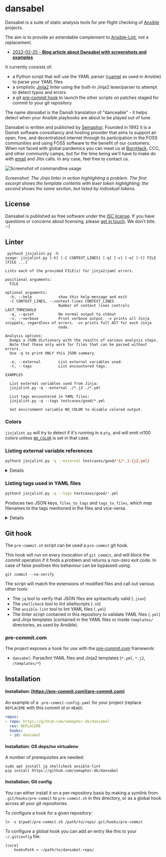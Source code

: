 # dansabel

Dansabel is a suite of static analysis tools for pre-flight checking of [Ansible](https://www.ansible.com) projects.

The aim is to provide an extendable complement to [Ansible-Lint](https://ansible-lint.readthedocs.io/en/latest/), not a replacement.

- [2022-02-25 - **Blog article about Dansabel with screenshots and examples**](https://blog.semaphor.dk/20220225T1408)

It currently consists of:
- a Python script that will use the YAML parser ([ruamel](https://pypi.org/project/ruamel.yaml/) as used in Ansible) to parse your YAML files
- a simplistic [Jinja2](https://en.wikipedia.org/wiki/Jinja_(template_engine)) linter using the built-in Jinja2 lexer/parser to attempt to detect typos and errors
- a git [pre-commit hook](https://githooks.com/) to launch the other scripts on patches staged for commit to your git repository

The name *dansabel* is the Danish translation of "danceable" - it helps detect when your Ansible playbooks are about to be played out of tune.

Dansabel is written and published by [Semaphor](https://www.semaphor.dk). Founded in 1992 it is a Danish software consultancy and hosting provider that aims to support an open, free, and decentralized internet through its participation in the FOSS communities and using FOSS software to the benefit of our customers. When not faced with global pandemics you can meet us at [BornHack](https://bornhack.dk), CCC, and other community camps, but for the time being we'll have to make do with [email](mailto:info@semaphor.dk) and Jitsi calls. In any case, feel free to contact us.

![Screenshot of commandline usage](https://user-images.githubusercontent.com/69192941/105885543-8ce93d00-6009-11eb-9b4e-4cdfc8080dfc.png)

*Screenshot: The Jinja linter in action highlighting a problem. The first excerpt shows the template contents with lexer token highlighting; the second shows the same section, but listed by individual tokens.*

## License

Dansabel is published as free software under the [ISC license](https://en.wikipedia.org/wiki/ISC_license). If you have questions or concerns about licensing, please [get in touch](mailto:info@semaphor.dk). We don't bite. :-)

## Linter

```
 python3 jinjalint.py -h
usage: jinjalint.py [-h] [-C CONTEXT_LINES] [-q] [-v] [-e] [-t] FILE [FILE ...]

Lints each of the provided FILE(s) for jinja2/yaml errors.

positional arguments:
  FILE

optional arguments:
  -h, --help            show this help message and exit
  -C CONTEXT_LINES, --context-lines CONTEXT_LINES
                        Number of context lines controls LAST_THRESHOLD
  -q, --quiet           No normal output to stdout
  -v, --verbose         Print verbose output. -v prints all Jinja snippets, regardless of errors. -vv prints full AST for each Jinja
                        node.

Analysis options:
  Dumps a JSON dictionary with the results of various analysis steps.
  Note that these only work for files that can be parsed without errors.
  Use -q to print ONLY this JSON summary.

  -e, --external        List external variables used.
  -t, --tags            List encountered tags.

EXAMPLES

  List external variables used from Jinja:
  jinjalint.py -q --external ./*.j2 ./*.yml

  List tags encountered in YAML files:
  jinjalint.py -q --tags testcases/good/*.yml

  Set environment variable NO_COLOR to disable colored output.
```

### Colors

`jinjalint.py` will try to detect if it's running in a `pty`, and will emit vt100 colors unless [`NO_COLOR`](https://no-color.org/) is set in that case.

### Listing external variable references

```bash
python3 jinjalint.py -q --external testcases/good/*{/*,}.{j2,yml}
```

<details>

```json
{
  "external_variables": {
    "testcases/good/templates/if-elif-endif.j2": [
      "also_good",
      "good"
    ],
    "testcases/good/templates/if-endif.j2": [
      "good"
    ],
    "testcases/good/alias.yml": [
      "hello"
    ],
    "testcases/good/file-with_items-11.yml": [
      "item"
    ],
    "testcases/good/is-not.yml": [
      "i",
      "idict"
    ],
    "testcases/good/simple-expansions.yml": [
      "ok",
      "x"
    ],
    "testcases/good/tags.yml": [
      "ext"
    ]
  }
}
```

In your own project you might run something along the lines of:
```bash
find . -type f '(' -name '*.j2' -or -name '*.yml' -or -path '*/templates/*' ')' \
  -exec ~/dansabel/jinjalint.py -qe {} +
```

</details>

### Listing tags used in YAML files

```bash
python3 jinjalint.py -q --tags testcases/good/*.yml
```

Produces two JSON keys, `files_to_tags` and `tags_to_files`, which map filenames to the tags mentioned in the files and vice-versa.

<details>

```json
{
  "files_to_tags": {
    "testcases/good/tags_strings.yml": [
      "configuration",
      "packages",
      "without quotes"
    ],
    "testcases/good/tags.yml": [
      "configuration",
      "packages"
    ]
  },
  "tags_to_files": {
    "packages": [
      "testcases/good/tags.yml",
      "testcases/good/tags_strings.yml"
    ],
    "without quotes": [
      "testcases/good/tags_strings.yml"
    ],
    "configuration": [
      "testcases/good/tags.yml",
      "testcases/good/tags_strings.yml"
    ]
  }
}
```

</details>

## Git hook

The `pre-commit.sh` script can be used a `pre-commit` git hook.

This hook will run on every invocation of `git commit`, and will block the commit operation if it finds a problem and returns a non-zero exit code.
In case of false positives this behaviour can be bypassed using:
```shell
git commit --no-verify
```

The script will match the extensions of modified files and call out various other tools:
- The `jq` tool to verify that JSON files are syntactically valid (`.json`)
- The `shellcheck` tool to lint shellscripts (`.sh`)
- The `ansible-lint` tool to lint YAML files (`.yml`)
- The linter script contained in this repository to validate YAML files (`.yml`) and Jinja templates (contained in the YAML files or inside `templates/` directories, as used by Ansible).

### pre-commit.com

The project exposes a hook for use with the [pre-commit.com](https://pre-commit.com/) framework:
- `dansabel`: Parse/lint YAML files and Jinja2 templates (`*.yml`, `*.j2`, `/templates/*`)

## Installation

#### Installation: [https://pre-commit.com](pre-commit.com)

An example of a `.pre-commit-config.yaml` for your project (replace `REPLACEME` with this commit id or `HEAD`):
```yaml
repos:
- repo: https://github.com/semaphor-dk/dansabel
  rev: REPLACEME
  hooks:
  - id: dansabel
```

#### Installation: OS deps/no virtualenv

A number of prerequisites are needed:
```shell
sudo apt install jq shellcheck ansible-lint
pip install https://github.com/semaphor-dk/dansabel
```

#### Installation: Git config
You can either install it on a per-repository basis by making a symlink from `.git/hooks/pre-commit` to `pre-commit.sh` in this directory, or as a global hook across all your git repositories.

To configure a hook for a given repository:
```shell
ln -s $(pwd)/pre-commit.sh /path/to/repo/.git/hooks/pre-commit
```

To configure a global hook you can add an entry like this to your `~/.gitconfig` file:
```
[core]
    hooksPath = ~/path/to/dansabel-repo/
```

